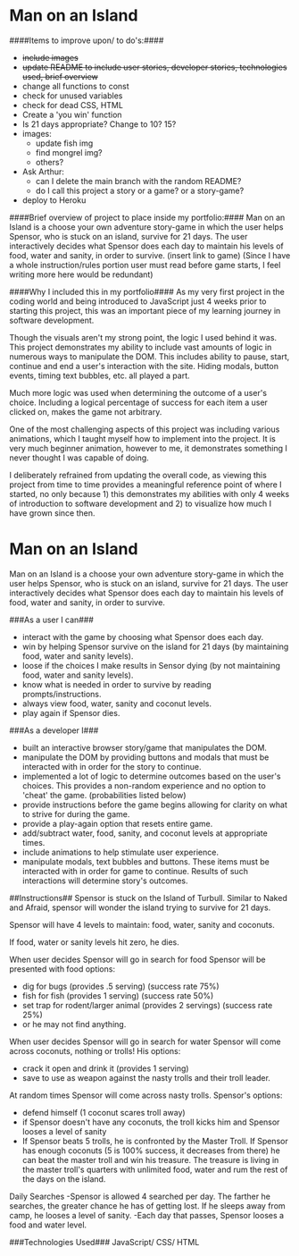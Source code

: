 # Man on an Island    

####Items to improve upon/ to do's:####
- ~~include images~~
- ~~update README to include user stories, developer stories, technologies used, brief overview~~
- change all functions to const
- check for unused variables
- check for dead CSS, HTML
- Create a 'you win' function
- Is 21 days appropriate?  Change to 10? 15?
- images:
    - update fish img
    - find mongrel img?
    - others?
- Ask Arthur:
  - can I delete the main branch with the random README?
  - do I call this project a story or a game? or a story-game?
- deploy to Heroku

####Brief overview of project to place inside my portfolio:####
Man on an Island is a choose your own adventure story-game in which the user helps Spensor, who is stuck on an island, survive for 21 days.
The user interactively decides what Spensor does each day to maintain his levels of food, water and sanity, in order to survive. (insert link to game)
(Since I have a whole instruction/rules portion user must read before game starts, I feel writing more here would be redundant)

####Why I included this in my portfolio####
As my very first project in the coding world and being introduced to JavaScript just 4 weeks prior to starting this project, this was an important piece of my learning journey in software development.

Though the visuals aren't my strong point, the logic I used behind it was. This project demonstrates my ability to include vast amounts of logic in numerous ways to manipulate the DOM. This includes ability to pause, start, continue and end a user's interaction with the site. Hiding modals, button events, timing text bubbles, etc. all played a part.

Much more logic was used when determining the outcome of a user's choice. Including a logical percentage of success for each item a user clicked on, makes the game not arbitrary.

One of the most challenging aspects of this project was including various animations, which I taught myself how to implement into the project. It is very much beginner animation, however to me, it demonstrates something I never thought I was capable of doing.

I deliberately refrained from updating the overall code, as viewing this project from time to time provides a meaningful reference point of where I started, no only because 1) this demonstrates my abilities with only 4 weeks of introduction to software development and 2) to visualize how much I have grown since then.

# Man on an Island  

Man on an Island is a choose your own adventure story-game in which the user helps Spensor, who is stuck on an island, survive for 21 days.
The user interactively decides what Spensor does each day to maintain his levels of food, water and sanity, in order to survive.

###As a user I can###
- interact with the game by choosing what Spensor does each day.
- win by helping Spensor survive on the island for 21 days (by maintaining food, water and sanity levels).
- loose if the choices I make results in Sensor dying (by not maintaining food, water and sanity levels).
- know what is needed in order to survive by reading prompts/instructions.
- always view food, water, sanity and coconut levels.
- play again if Spensor dies.

###As a developer I###
- built an interactive browser story/game that manipulates the DOM.
- manipulate the DOM by providing buttons and modals that must be interacted with in order for the story to continue.
- implemented a lot of logic to determine outcomes based on the user's choices. This provides a non-random experience and no option to 'cheat' the game.
  (probabilities listed below)
- provide instructions before the game begins allowing for clarity on what to strive for during the game.
- provide a play-again option that resets entire game.
- add/subtract water, food, sanity, and coconut levels at appropriate times.
- include animations to help stimulate user experience.
- manipulate modals, text bubbles and buttons. These items must be interacted with in order for game to continue. Results of such interactions will determine story's outcomes.

##Instructions##
Spensor is stuck on the Island of Turbull. Similar to Naked and Afraid, spensor will wonder the island trying to survive for 21 days.

Spensor will have 4 levels to maintain: food, water, sanity and coconuts.

If food, water or sanity levels hit zero, he dies.

When user decides Spensor will go in search for food Spensor will be presented with food options:
  - dig for bugs  (provides .5 serving) (success rate 75%)  
  - fish for fish (provides 1 serving) (success rate 50%)
  - set trap for rodent/larger animal (provides 2 servings) (success rate 25%)
  - or he may not find anything.

When user decides Spensor will go in search for water Spensor will come across coconuts, nothing or trolls! His options:
  - crack it open and drink it (provides 1 serving)
  - save to use as weapon against the nasty trolls and their troll leader.

At random times Spensor will come across nasty trolls. Spensor's options:
  - defend himself (1 coconut scares troll away)
  - if Spensor doesn't have any coconuts, the troll kicks him and Spensor looses a level of sanity
  - If Spensor beats 5 trolls, he is confronted by the Master Troll. If Spensor has enough coconuts (5 is 100% success, it decreases from there) he can beat the master troll and win his treasure. The treasure is living in the master troll's quarters with unlimited food, water and rum the rest of the days on the island.

Daily Searches
-Spensor is allowed 4 searched per day. The farther he searches, the greater chance he has of getting lost. If he sleeps away from camp, he looses a level of sanity.
-Each day that passes, Spensor looses a food and water level.

###Technologies Used###
JavaScript/
CSS/
HTML
